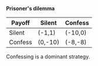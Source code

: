 **Prisoner's dilemma**

|Payoff|Silent|Confess|
|-------|------|-------|
|Silent|(-1,1)|(-10,0)|
|Confess|(0,-10)|(-8,-8)|

Confessing is a dominant strategy.